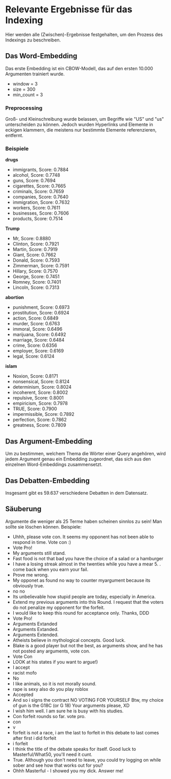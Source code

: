 # Relevante Ergebnisse für das Indexing

Hier werden alle (Zwischen)-Ergebnisse festgehalten, um den Prozess des Indexings zu beschreiben.

## Das Word-Embedding

Das erste Embedding ist ein CBOW-Modell, das auf den ersten 10.000 Argumenten trainiert wurde.
* window = 3
* size = 300
* min_count = 3

### Preprocessing

Groß- und Kleinschreibung wurde belassen, um Begriffe wie "US" und "us" unterscheiden zu können. Jedoch wurden Hyperlinks und Elemente in eckigen klammern, die meistens nur bestimmte Elemente referenzieren, entfernt.

### Beispiele

<b>drugs</b>
* immigrants, Score: 0.7884
* alcohol, Score: 0.7748
* guns, Score: 0.7694
* cigarettes, Score: 0.7665
* criminals, Score: 0.7659
* companies, Score: 0.7640
* immigration, Score: 0.7632
* workers, Score: 0.7611
* businesses, Score: 0.7606
* products, Score: 0.7514

<b>Trump</b>
* Mr, Score: 0.8880
* Clinton, Score: 0.7921
* Martin, Score: 0.7919
* Giant, Score: 0.7662
* Donald, Score: 0.7593
* Zimmerman, Score: 0.7591
* Hillary, Score: 0.7570
* George, Score: 0.7451
* Romney, Score: 0.7401
* Lincoln, Score: 0.7313

<b>abortion</b>
* punishment, Score: 0.6973
* prostitution, Score: 0.6924
* action, Score: 0.6849
* murder, Score: 0.6763
* immoral, Score: 0.6496
* marijuana, Score: 0.6492
* marriage, Score: 0.6484
* crime, Score: 0.6356
* employer, Score: 0.6169
* legal, Score: 0.6124

<b>islam</b>
* Noxion, Score: 0.8171
* nonsensical, Score: 0.8124
* determinism, Score: 0.8024
* incoherent, Score: 0.8002
* repulsive, Score: 0.8001
* empiricism, Score: 0.7978
* TRUE, Score: 0.7900
* impermissible, Score: 0.7892
* perfection, Score: 0.7862
* greatness, Score: 0.7809

## Das Argument-Embedding

Um zu bestimmen, welchem Thema die Wörter einer Query angehören, wird jedem Argument genau ein Embedding zugeordnet, das sich aus den einzelnen Word-Embeddings zusammensetzt.

## Das Debatten-Embedding

Insgesamt gibt es 59.637 verschiedene Debatten in dem Datensatz.

## Säuberung

Argumente die weniger als 25 Terme haben scheinen sinnlos zu sein! Man sollte sie löschen können. Beispiele:

* Uhhh, please vote con. It seems my opponent has not been able to respond in time. Vote con :)
* Vote Pro!
* My arguments still stand.
* Fast food is not that bad you have the choice of a salad or a hamburger
* I have a losing streak almost in the twenties while you have a mear 5. . come back when you earn your fail.
* Prove me wrong.
* My opponet as found no way to counter myargument because its obviously true.
* no no
* Its unbelievable how stupid people are today, especially in America.
* Extend my previous arguments into this Round. I request that the voters do not penalize my opponent for the forfeit.
* I would like to keep this round for acceptance only. Thanks, DDD
* Vote Pro!
* Arguments Extanded
* Arguments Extanded.
* Arguments Extended.
* Atheists believe in mythological concepts. Good luck.
* Blake is a good player but not the best, as arguments show, and he has not posted any arguments, vote con.
* Vote Con
* LOOK at his states if you want to argue!)
* I accept
* racist mofo
* No
* I like animals, so it is not morally sound.
* rape is sexy also do you play roblox
* Accepted
* And so i signs the contract NO VOTING FOR YOURSELF Btw, my choice of gun is the G18C (or G 18) Your arguments please, XD
* I wish him well. I am sure he is busy with his studies.
* Con forfeit <NUM> rounds so far. vote pro.
* con
* v
* forfeit is not a race, i am the last to forfeit in this debate to last comes after first i did forfeit
* i forfeit
* I think the title of the debate speaks for itself. Good luck to Masterful/What50, you'll need it cunt.
* True. Although you don't need to leave, you could try logging on while sober and see how that works out for you?
* Ohhh Masterful - I showed you my dick. Answer me!
